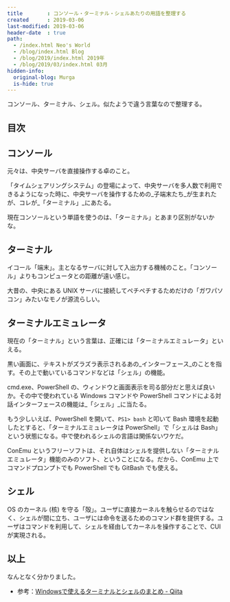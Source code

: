```yaml
---
title        : コンソール・ターミナル・シェルあたりの用語を整理する
created      : 2019-03-06
last-modified: 2019-03-06
header-date  : true
path:
  - /index.html Neo's World
  - /blog/index.html Blog
  - /blog/2019/index.html 2019年
  - /blog/2019/03/index.html 03月
hidden-info:
  original-blog: Murga
  is-hide: true
---
```


コンソール、ターミナル、シェル。似たようで違う言葉なので整理する。

## 目次

## コンソール

元々は、中央サーバを直接操作する卓のこと。

「タイムシェアリングシステム」の登場によって、中央サーバを多人数で利用できるようになった時に、中央サーバを操作するための_子端末たち_が生まれたが、コレが_「ターミナル」_にあたる。

現在コンソールという単語を使うのは、「ターミナル」とあまり区別がないかな。

## ターミナル

イコール「端末」。主となるサーバに対して入出力する機械のこと。「コンソール」よりもコンピュータとの距離が遠い感じ。

大昔の、中央にある UNIX サーバに接続してペチペチするためだけの「ガワパソコン」みたいなモノが源流らしい。

## ターミナルエミュレータ

現在の「ターミナル」という言葉は、正確には「ターミナルエミュレータ」といえる。

黒い画面に、テキストがズラズラ表示されるあの_インターフェース_のことを指す。その上で動いているコマンドなどは「シェル」の機能。

cmd.exe、PowerShell の、ウィンドウと画面表示を司る部分だと思えば良いか。その中で使われている Windows コマンドや PowerShell コマンドによる対話インターフェースの機能は_「シェル」_に当たる。

もう少しいえば、PowerShell を開いて、`PS1> bash` と叩いて Bash 環境を起動したとすると、「ターミナルエミュレータは PowerShell」で「シェルは Bash」という状態になる。中で使われるシェルの言語は関係ないワケだ。

ConEmu というフリーソフトは、それ自体はシェルを提供しない「ターミナルエミュレータ」機能のみのソフト、ということになる。だから、ConEmu 上でコマンドプロンプトでも PowerShell でも GitBash でも使える。

## シェル

OS のカーネル (核) を守る「殻」。ユーザに直接カーネルを触らせるのではなく、シェルが間に立ち、ユーザには命令を送るためのコマンド群を提供する。ユーザはコマンドを利用して、シェルを経由してカーネルを操作することで、CUI が実現される。

## 以上

なんとなく分かりました。

- 参考：[Windowsで使えるターミナルとシェルのまとめ - Qiita](https://qiita.com/Ted-HM/items/9a60f6fcf74bbd79a904)
